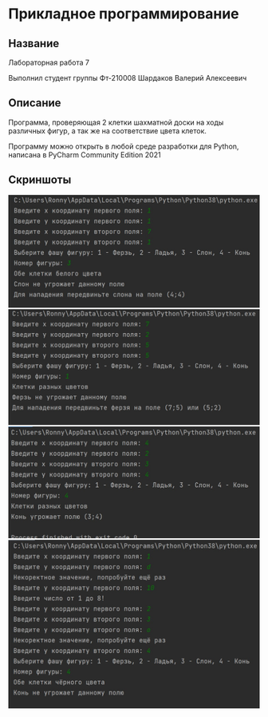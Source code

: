 # Прикладное программирование
## Название 
Лабораторная работа 7

Выполнил студент группы Фт-210008 Шардаков Валерий Алексеевич
## Описание
Программа, проверяющая 2 клетки шахматной доски на ходы различных фигур, а так же на соответствие цвета клеток.

Программу можно открыть в любой среде разработки для Python, написана в PyCharm Community Edition 2021
## Скриншоты
![](https://github.com/Ronny0113/PP7/blob/main/test1.jpg "Test1")
![](https://github.com/Ronny0113/PP7/blob/main/test2.jpg "Test2")
![](https://github.com/Ronny0113/PP7/blob/main/test3.jpg "Test3")
![](https://github.com/Ronny0113/PP7/blob/main/log_test.jpg "Log-Test")
